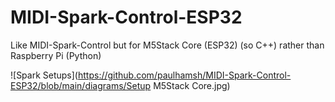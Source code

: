 # MIDI-Spark-Control-ESP32

Like MIDI-Spark-Control but for M5Stack Core (ESP32) (so C++) rather than Raspberry Pi (Python)


![Spark Setups](https://github.com/paulhamsh/MIDI-Spark-Control-ESP32/blob/main/diagrams/Setup M5Stack Core.jpg)

